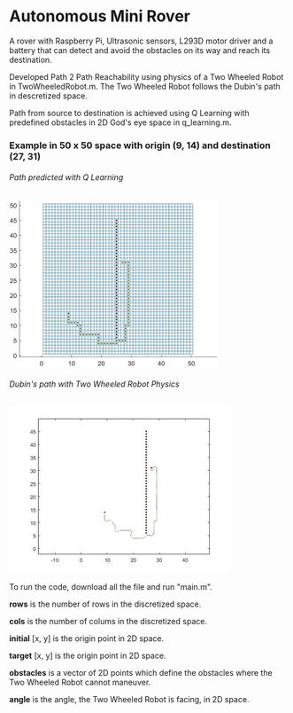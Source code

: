 # Autonomous Mini Rover
A rover with Raspberry Pi, Ultrasonic sensors, L293D motor driver and a battery that can detect and avoid the obstacles on its way and reach its destination.

Developed Path 2 Path Reachability using physics of a Two Wheeled Robot in TwoWheeledRobot.m. The Two Wheeled Robot follows the Dubin's path in descretized space.

Path from source to destination is achieved using Q Learning with predefined obstacles in 2D God's eye space in q_learning.m.

### Example in 50 x 50 space with origin (9, 14) and destination (27, 31) 

###### Path predicted with Q Learning 

![Path using Q Learning](https://github.com/vijaykvganaraju/autocar/blob/master/screenshots/Q_learn.jpg)



###### Dubin's path with Two Wheeled Robot Physics

![Dubin's Path with Two Wheeled Robot](https://github.com/vijaykvganaraju/autocar/blob/master/screenshots/Robot%20path.jpg)



To run the code, download all the file and run "main.m".

**rows** is the number of rows in the discretized space.
 
 **cols** is the number of colums in the discretized space.
 
 **initial** \[x, y\] is the origin point in 2D space.
 
 **target** \[x, y\] is the origin point in 2D space.
 
 **obstacles** is a vector of 2D points which define the obstacles where the Two Wheeled Robot cannot maneuver. 
 
 **angle** is the angle, the Two Wheeled Robot is facing, in 2D space.
 
